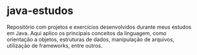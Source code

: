 # java-estudos
Repositório com projetos e exercícios desenvolvidos durante meus estudos em Java. Aqui aplico os principais conceitos da linguagem, como orientação a objetos, estruturas de dados, manipulação de arquivos, utilização de frameworks, entre outros.
